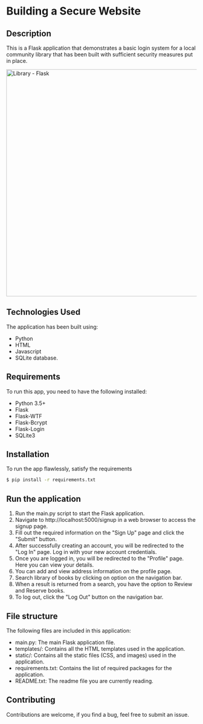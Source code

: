 
# Building a Secure Website


## Description

This is a Flask application that demonstrates a basic login system for a local community library that has been built with
sufficient security measures put in place.

<img src="https://i.imgur.com/3NGERXD.png" alt="Library - Flask" width="600">

## Technologies Used 

The application has been built using:
 - Python
 - HTML 
 - Javascript
 - SQLite database.

## Requirements

To run this app, you need to have the following installed:

- Python 3.5+
- Flask
- Flask-WTF
- Flask-Bcrypt
- Flask-Login
- SQLite3

## Installation

To run the app flawlessly, satisfy the requirements

```bash
$ pip install -r requirements.txt
```


## Run the application

1. Run the main.py script to start the Flask application.
2. Navigate to http://localhost:5000/signup in a web browser to access the signup page.
3. Fill out the required information on the "Sign Up" page and click the "Submit" button.
4. After successfully creating an account, you will be redirected to the "Log In" page. Log in with your new account credentials.
5. Once you are logged in, you will be redirected to the "Profile" page. Here you can view your details.
6. You can add and view address information on the profile page.
8. Search library of books by clicking on option on the navigation bar.
9. When a result is returned from a search, you have the option to Review and Reserve books.
10. To log out, click the "Log Out" button on the navigation bar.


## File structure

The following files are included in this application:

- main.py: The main Flask application file.
- templates/: Contains all the HTML templates used in the application.
- static/: Contains all the static files (CSS, and images) used in the application.
- requirements.txt: Contains the list of required packages for the application.
- README.txt: The readme file you are currently reading.


## Contributing
Contributions are welcome, if you find a bug, feel free to submit an issue.
